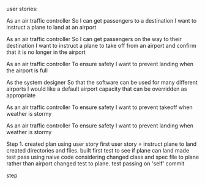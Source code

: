 
user stories:

As an air traffic controller 
So I can get passengers to a destination 
I want to instruct a plane to land at an airport

As an air traffic controller 
So I can get passengers on the way to their destination 
I want to instruct a plane to take off from an airport and confirm that it is no longer in the airport

As an air traffic controller 
To ensure safety 
I want to prevent landing when the airport is full 

As the system designer
So that the software can be used for many different airports
I would like a default airport capacity that can be overridden as appropriate

As an air traffic controller 
To ensure safety 
I want to prevent takeoff when weather is stormy 

As an air traffic controller 
To ensure safety 
I want to prevent landing when weather is stormy 



Step 1.
created plan using user story 
first user story = instruct plane to land 
created directories and files.
built first test to see if plane can land 
made test pass using naive code 
considering changed class and spec file to plane rather than airport 
changed test to plane. test passing on 'self'
commit 

step